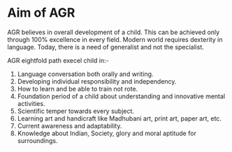 # Aim of AGR

AGR believes in overall development of a child. This can be achieved only through 100% excellence in every field. Modern world requires dexterity in language. Today, there is a need of generalist and not the specialist.

AGR eightfold path execel child in:-

1. Language conversation both orally and writing.
2. Developing individual responsibility and independency.
3. How to learn and be able to train not rote.
4. Foundation period of a child about understanding and innovative mental activities.
5. Scientific temper towards every subject.
6. Learning art and handicraft like Madhubani art, print art, paper art, etc.
7. Current awareness and adaptability.
8. Knowledge about Indian, Society, glory and moral aptitude for surroundings.